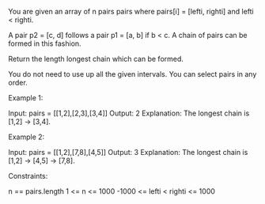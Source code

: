 You are given an array of n pairs pairs where pairs[i] = [lefti, righti] and
lefti < righti.

A pair p2 = [c, d] follows a pair p1 = [a, b] if b < c. A chain of pairs can
be formed in this fashion.

Return the length longest chain which can be formed.

You do not need to use up all the given intervals. You can select pairs in
any order.


Example 1:


Input: pairs = [[1,2],[2,3],[3,4]]
Output: 2
Explanation: The longest chain is [1,2] -> [3,4].


Example 2:


Input: pairs = [[1,2],[7,8],[4,5]]
Output: 3
Explanation: The longest chain is [1,2] -> [4,5] -> [7,8].



Constraints:


n == pairs.length
1 <= n <= 1000
-1000 <= lefti < righti <= 1000




